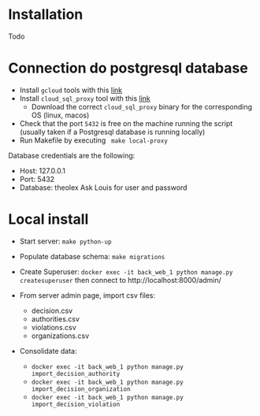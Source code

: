 # Installation

Todo

# Connection do postgresql database

- Install <code>gcloud</code> tools with this [link](https://cloud.google.com/sdk/docs/#install_the_latest_cloud_sdk_version)
- Install <code>cloud_sql_proxy</code> tool with this [link](https://cloud.google.com/sql/docs/postgres/quickstart-proxy-test)
  - Download the correct <code>cloud_sql_proxy</code> binary for the corresponding OS (linux, macos)
- Check that the port <code>5432</code> is free on the machine running the script (usually taken if a Postgresql database is running locally)
- Run Makefile by executing <code> make local-proxy </code>


Database credentials are the following:

- Host: 127.0.0.1
- Port: 5432
- Database: theolex
Ask Louis for user and password

# Local install
- Start server: 
`make python-up`

- Populate database schema: 
`make migrations`

- Create Superuser:
`docker exec -it back_web_1 python manage.py createsuperuser`
then connect to http://localhost:8000/admin/

- From server admin page, import csv files:
    - decision.csv
    - authorities.csv
    - violations.csv
    - organizations.csv

- Consolidate data:
    - `docker exec -it back_web_1 python manage.py import_decision_authority`
    - `docker exec -it back_web_1 python manage.py import_decision_organization`
    - `docker exec -it back_web_1 python manage.py import_decision_violation`

